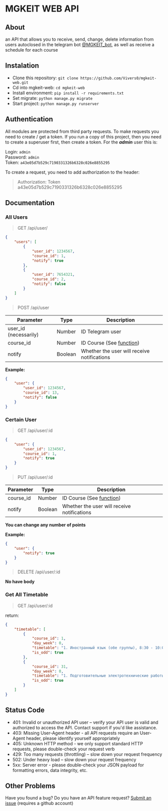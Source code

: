 # MGKEIT WEB API
## About
an API that allows you to receive, send, change, delete information from users autoclosed in the telegram bot [@MGKEIT_bot](https://t.me/MGKEIT_Bot), as well as receive a schedule for each course

## Instalation
- Clone this repository: `git clone https://github.com/Vivers0/mgkeit-web.git`
- Сd into mgkeit-web: `cd mgkeit-web`
- Install environment: `pip install -r requirements.txt`
- Set migrate: `python manage.py migrate`
- Start project: `python manage.py runserver`

## Authentication
All modules are protected from third party requests. To make requests you need to create / get a token.
If you run a copy of this project, then you need to create a superuser first, then create a token.
For the ***admin*** user this is:

Login: `admin`  
Password: `admin`  
Token: `a43e05d7b529c7190331326b6328c026e8855295`

To create a request, you need to add authorization to the header: 
> Authorization: Token a43e05d7b529c7190331326b6328c026e8855295

## Documentation
### All Users
> GET /api/user/
```json
{
    "users": [
        {
            "user_id": 1234567,
            "course_id": 1,
            "notify": true
        },
        {
            "user_id": 7654321,
            "course_id": 2,
            "notify": false
        }
    ]
}
```
> POST /api/user

Parameter | Type | Description
--- | --- | ---
user_id (necessarily) | Number | ID Telegram user
course_id | Number | ID Course (See [function](https://github.com/Vivers0/mgkeit/blob/master/src/course.py))
notify | Boolean | Whether the user will receive notifications
**Example:**
```json
{
    "user": {
        "user_id": 1234567,
        "course_id": 13,
        "notify": false
    }
}
```

### Certain User
> GET /api/user/:id
```json
{
    "user": {
        "user_id": 1234567,
        "course_id": 1,
        "notify": true
    }
}
```

> PUT /api/user/:id

Parameter | Type | Description
--- | --- | ---
course_id | Number | ID Course (See [function](https://github.com/Vivers0/mgkeit/blob/master/src/course.py))
notify | Boolean | Whether the user will receive notifications
**You can change any number of points**

**Example:**
```json
{
    "user": {
        "notify": true
    }
}
```

> DELETE /api/user/:id

**No have body**
### Get All Timetable
> GET /api/user/:id

return:
```json
{
    "timetable": [
        {
            "course_id": 1,
            "day_week": 0,
            "timetable": "1. Иностранный язык (обе группы), 8:30 - 10:05, каб. 301/311 2.Химия, 10:25 - 12:00, каб. 410 3. Литература, 12:20 - 13:55, каб. 309 4.Физ-ра, 14:15 - 15:50, Зал настольного тенниса",
            "is_odd": true
        },
        {
            "course_id": 31,
            "day_week": 0,
            "timetable": "1. Подготовительные электротехнические работы, 8:30 - 10:05, каб. 55\r\n2. Физ-ра, 10:25 - 12:00, каб. 67\r\n3. Основы технической механики и слесарных работ, 12:20 - 13:55, каб. 60\r\n4. Иностранный язык (1 подгруппа), 14:15 - 15:50, каб. 44",
            "is_odd": true
        }
    ]
}
```
## Status Code
- 401: Invalid or unauthorized API user – verify your API user is valid and authorized to access the API. Contact support if you'd like assistance.
- 403: Missing User-Agent header - all API requests require an User-Agent header, please identify yourself appropriately
- 405: Unknown HTTP method - we only support standard HTTP requests, please double-check your request verb
- 429: Too many requests (throttling) – slow down your request frequency
- 502: Under heavy load – slow down your request frequency
- 5xx: Server error - please double-check your JSON payload for formatting errors, data integrity, etc.

## Other Problems
Have you found a bug? Do you have an API feature request? [Submit an issue](https://github.com/Vivers0/mgkeit-web/issues) (requires a github account)